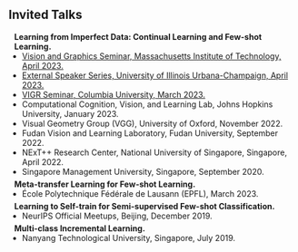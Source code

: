 ## Invited Talks

<h4 style="margin:0 10px 0;">Learning from Imperfect Data: Continual Learning and Few-shot Learning.</h4>

<ul style="margin:0 0 5px;">
  <li><a href="https://sites.google.com/view/visionseminar"><autocolor>Vision and Graphics Seminar, Massachusetts Institute of Technology, April 2023.</autocolor></a></li>
  <li><a href="https://vision.cs.illinois.edu/vision_website/"><autocolor>External Speaker Series, University of Illinois Urbana-Champaign, April 2023.</autocolor></a></li>
  <li><a href="https://vigr.cs.columbia.edu/vigr_seminar.html"><autocolor>VIGR Seminar, Columbia University, March 2023.</autocolor></a></li>
  <li>Computational Cognition, Vision, and Learning Lab, Johns Hopkins University, January 2023.</li>
  <li>Visual Geometry Group (VGG), University of Oxford, November 2022.</li>
  <li>Fudan Vision and Learning Laboratory, Fudan University, September 2022.</li>
  <li>NExT++ Research Center, National University of Singapore, Singapore, April 2022.</li>
  <li>Singapore Management University, Singapore, September 2020.</li>
</ul>

<h4 style="margin:0 10px 0;">Meta-transfer Learning for Few-shot Learning.</h4>

<ul style="margin:0 0 5px;">
  <li>École Polytechnique Fédérale de Lausann (EPFL), March 2023.</li>
</ul>

<h4 style="margin:0 10px 0;">Learning to Self-train for Semi-supervised Few-shot Classification.</h4>

<ul style="margin:0 0 5px;">
  <li>NeurIPS Official Meetups, Beijing, December 2019.</li>
</ul>

<h4 style="margin:0 10px 0;">Multi-class Incremental Learning.</h4>

<ul style="margin:0 0 20px;">
  <li>Nanyang Technological University, Singapore, July 2019.</li>
</ul>
